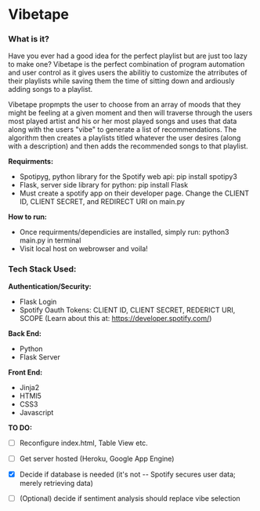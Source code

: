 # Vibetape

### What is it?

Have you ever had a good idea for the perfect playlist but are just too lazy to make one? Vibetape is the perfect combination of program automation and user control as it gives users the abilitiy to customize the atrributes of their playlists while saving them the time of sitting down and ardiously adding songs to a playlist.

Vibetape propmpts the user to choose from an array of moods that they might be feeling at a given moment and then will traverse through the users most played artist and his or her most played songs and uses that data along with the users "vibe" to generate a list of recommendations. The algorithm then creates a playlists titled whatever the user desires (along with a description) and then adds the recommended songs to that playlist.

**Requirments:**
- Spotipyg, python library for the Spotify web api: pip install spotipy3
- Flask, server side library for python:  pip install Flask
- Must create a spotify app on their developer page. Change the CLIENT ID, CLIENT SECRET, and REDIRECT URI on main.py

**How to run:**
- Once requirments/dependicies are installed, simply run: python3 main.py in terminal
- Visit local host on webrowser and voila!

### Tech Stack Used:

**Authentication/Security:**
  - Flask Login
  - Spotify Oauth Tokens: CLIENT ID, CLIENT SECRET, REDERICT URI, SCOPE (Learn about this at: https://developer.spotify.com/)

**Back End:**
  - Python
  - Flask Server

**Front End:**
  - Jinja2
  - HTMl5
  - CSS3
  - Javascript
  
**TO DO:**
  - [ ] Reconfigure index.html, Table View etc.
  - [ ] Get server hosted (Heroku, Google App Engine)
  - [X] Decide if database is needed (it's not -- Spotify secures user data; merely retrieving data)
  - [ ] \(Optional) decide if sentiment analysis should replace vibe selection


